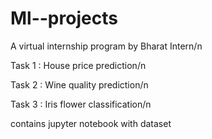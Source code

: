 # Ml--projects
A virtual internship program by Bharat Intern/n

Task 1 : House price prediction/n

Task 2 : Wine quality prediction/n

Task 3 : Iris flower classification/n

contains jupyter notebook with dataset

